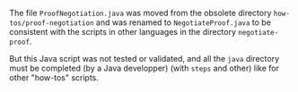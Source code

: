 The file `ProofNegotiation.java` was moved from the obsolete 
directory `how-tos/proof-negotiation` and was renamed to 
`NegotiateProof.java` to be consistent with the scripts in 
other languages in the directory `negotiate-proof`.

But this Java script was not tested or validated, and all the `java` 
directory must be completed (by a Java developper) (with `steps` and other) 
like for other "how-tos" scripts.
